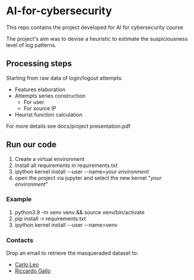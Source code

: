 # AI-for-cybersecurity
This repo contains the project developed for AI  for cybersecurity course 

The project's aim was to devise a heuristic to estimate the suspiciousness level of log patterns.

## Processing steps

Starting from raw data of login/logout attempts:

* Features elaboration
* Attempts series construction
  - For user
  - For source IP
* Heurist function calculation

For more details see docs/project presentation.pdf

## Run our code

1. Create a virtual environment
2. Install all requirements in requirements.txt
3. ipython kernel install --user --name=_your environment_
4. open the project via jupyter and select the new kernel "_your environment_"

### Example
1. python3.9 -m venv venv && source venv/bin/activate
3. pip install -r requirements.txt
4. ipython kernel install --user --name=venv

### Contacts
Drop an email to retrieve the masqueraded dataset to:
* [Carlo Leo]
* [Riccardo Gallo]

[Carlo Leo]: <mailto:carlo_leo97@outlook.it>
[Riccardo Gallo]: <mailto:rjknet99@icloud.com>
